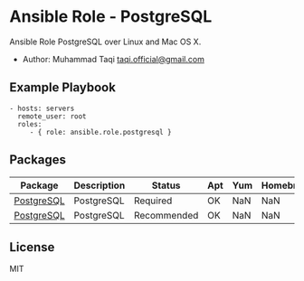 # Ansible Role - PostgreSQL

 Ansible Role PostgreSQL over Linux and Mac OS X.

* Author: Muhammad Taqi <taqi.official@gmail.com>

## Example Playbook

    - hosts: servers
      remote_user: root
      roles:
         - { role: ansible.role.postgresql }
         
## Packages

| Package | Description | Status | Apt | Yum | Homebrew |
| ------- | ----------- | ------ | --- | --- | -------- |
| [PostgreSQL]() | PostgreSQL | Required | OK | NaN | NaN |
| [PostgreSQL]() | PostgreSQL | Recommended | OK | NaN | NaN |


License
-------
MIT
